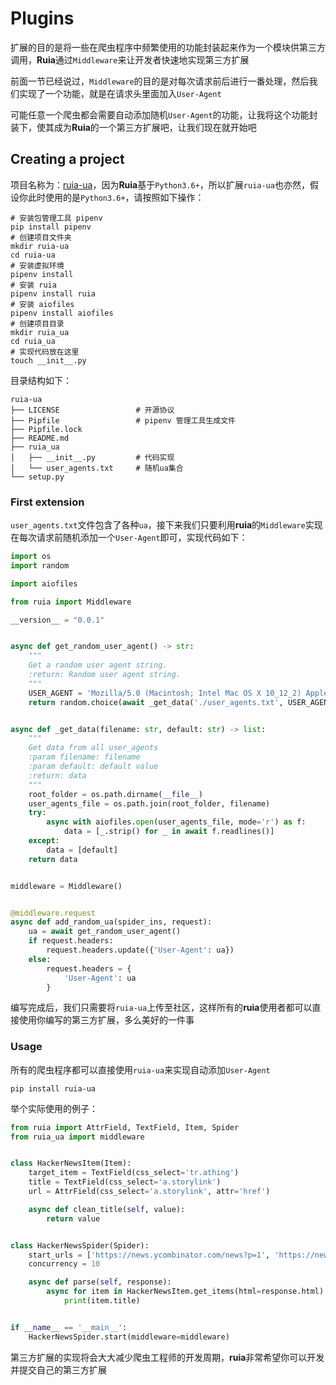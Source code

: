 # Plugins

扩展的目的是将一些在爬虫程序中频繁使用的功能封装起来作为一个模块供第三方调用，**Ruia**通过`Middleware`来让开发者快速地实现第三方扩展

前面一节已经说过，`Middleware`的目的是对每次请求前后进行一番处理，然后我们实现了一个功能，就是在请求头里面加入`User-Agent`

可能任意一个爬虫都会需要自动添加随机`User-Agent`的功能，让我将这个功能封装下，使其成为**Ruia**的一个第三方扩展吧，让我们现在就开始吧

## Creating a project

项目名称为：[ruia-ua](https://github.com/ruia-plugins/ruia-ua)，因为**Ruia**基于`Python3.6+`，所以扩展`ruia-ua`也亦然，假设你此时使用的是`Python3.6+`，请按照如下操作：

```shell
# 安装包管理工具 pipenv
pip install pipenv
# 创建项目文件夹
mkdir ruia-ua
cd ruia-ua
# 安装虚拟环境
pipenv install 
# 安装 ruia
pipenv install ruia
# 安装 aiofiles
pipenv install aiofiles
# 创建项目目录
mkdir ruia_ua
cd ruia_ua 
# 实现代码放在这里
touch __init__.py	
```

目录结构如下：

```shell
ruia-ua
├── LICENSE					# 开源协议
├── Pipfile					# pipenv 管理工具生成文件
├── Pipfile.lock
├── README.md				
├── ruia_ua
│   ├── __init__.py			# 代码实现
│   └── user_agents.txt		# 随机ua集合
└── setup.py				
```

### First extension

`user_agents.txt`文件包含了各种`ua`，接下来我们只要利用**ruia**的`Middleware`实现在每次请求前随机添加一个`User-Agent`即可，实现代码如下：

```python
import os
import random

import aiofiles

from ruia import Middleware

__version__ = "0.0.1"


async def get_random_user_agent() -> str:
    """
    Get a random user agent string.
    :return: Random user agent string.
    """
    USER_AGENT = 'Mozilla/5.0 (Macintosh; Intel Mac OS X 10_12_2) AppleWebKit/537.36 (KHTML, like Gecko) Chrome/55.0.2883.95 Safari/537.36'
    return random.choice(await _get_data('./user_agents.txt', USER_AGENT))


async def _get_data(filename: str, default: str) -> list:
    """
    Get data from all user_agents
    :param filename: filename
    :param default: default value
    :return: data
    """
    root_folder = os.path.dirname(__file__)
    user_agents_file = os.path.join(root_folder, filename)
    try:
        async with aiofiles.open(user_agents_file, mode='r') as f:
            data = [_.strip() for _ in await f.readlines()]
    except:
        data = [default]
    return data


middleware = Middleware()


@middleware.request
async def add_random_ua(spider_ins, request):
    ua = await get_random_user_agent()
    if request.headers:
        request.headers.update({'User-Agent': ua})
    else:
        request.headers = {
            'User-Agent': ua
        }
```

编写完成后，我们只需要将`ruia-ua`上传至社区，这样所有的**ruia**使用者都可以直接使用你编写的第三方扩展，多么美好的一件事

### Usage

所有的爬虫程序都可以直接使用`ruia-ua`来实现自动添加`User-Agent`

```shell
pip install ruia-ua
```

举个实际使用的例子：

```python
from ruia import AttrField, TextField, Item, Spider
from ruia_ua import middleware


class HackerNewsItem(Item):
    target_item = TextField(css_select='tr.athing')
    title = TextField(css_select='a.storylink')
    url = AttrField(css_select='a.storylink', attr='href')

    async def clean_title(self, value):
        return value


class HackerNewsSpider(Spider):
    start_urls = ['https://news.ycombinator.com/news?p=1', 'https://news.ycombinator.com/news?p=2']
    concurrency = 10

    async def parse(self, response):
        async for item in HackerNewsItem.get_items(html=response.html):
            print(item.title)


if __name__ == '__main__':
    HackerNewsSpider.start(middleware=middleware)
```

第三方扩展的实现将会大大减少爬虫工程师的开发周期，**ruia**非常希望你可以开发并提交自己的第三方扩展